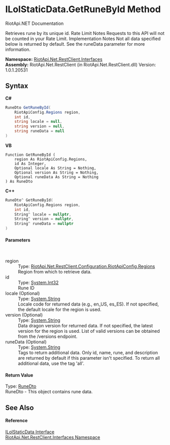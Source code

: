 # ILolStaticData.GetRuneById Method 
RiotApi.NET Documentation 

Retrieves rune by its unique id. Rate Limit Notes Requests to this API will not be counted in your Rate Limit. Implementation Notes Not all data specified below is returned by default. See the runeData parameter for more information.

**Namespace:**&nbsp;<a href="48cda41f-0d73-abf8-ab33-13ac48004c66">RiotApi.Net.RestClient.Interfaces</a><br />**Assembly:**&nbsp;RiotApi.Net.RestClient (in RiotApi.Net.RestClient.dll) Version: 1.0.1.20531

## Syntax

**C#**<br />
``` C#
RuneDto GetRuneById(
	RiotApiConfig.Regions region,
	int id,
	string locale = null,
	string version = null,
	string runeData = null
)
```

**VB**<br />
``` VB
Function GetRuneById ( 
	region As RiotApiConfig.Regions,
	id As Integer,
	Optional locale As String = Nothing,
	Optional version As String = Nothing,
	Optional runeData As String = Nothing
) As RuneDto
```

**C++**<br />
``` C++
RuneDto^ GetRuneById(
	RiotApiConfig.Regions region, 
	int id, 
	String^ locale = nullptr, 
	String^ version = nullptr, 
	String^ runeData = nullptr
)
```


#### Parameters
&nbsp;<dl><dt>region</dt><dd>Type: <a href="4d977124-7072-aed6-d4c3-44de17e37ee2">RiotApi.Net.RestClient.Configuration.RiotApiConfig.Regions</a><br />Region from which to retrieve data.</dd><dt>id</dt><dd>Type: <a href="http://msdn2.microsoft.com/en-us/library/td2s409d" target="_blank">System.Int32</a><br />Rune ID</dd><dt>locale (Optional)</dt><dd>Type: <a href="http://msdn2.microsoft.com/en-us/library/s1wwdcbf" target="_blank">System.String</a><br />Locale code for returned data (e.g., en_US, es_ES). If not specified, the default locale for the region is used.</dd><dt>version (Optional)</dt><dd>Type: <a href="http://msdn2.microsoft.com/en-us/library/s1wwdcbf" target="_blank">System.String</a><br />Data dragon version for returned data. If not specified, the latest version for the region is used. List of valid versions can be obtained from the /versions endpoint.</dd><dt>runeData (Optional)</dt><dd>Type: <a href="http://msdn2.microsoft.com/en-us/library/s1wwdcbf" target="_blank">System.String</a><br />Tags to return additional data. Only id, name, rune, and description are returned by default if this parameter isn't specified. To return all additional data, use the tag 'all'.</dd></dl>

#### Return Value
Type: <a href="714f9df7-c9f5-1bfb-ef95-fcf902b44e13">RuneDto</a><br />RuneDto - This object contains rune data.

## See Also


#### Reference
<a href="aa83650f-f275-e38f-8f62-14b2064f0eac">ILolStaticData Interface</a><br /><a href="48cda41f-0d73-abf8-ab33-13ac48004c66">RiotApi.Net.RestClient.Interfaces Namespace</a><br />